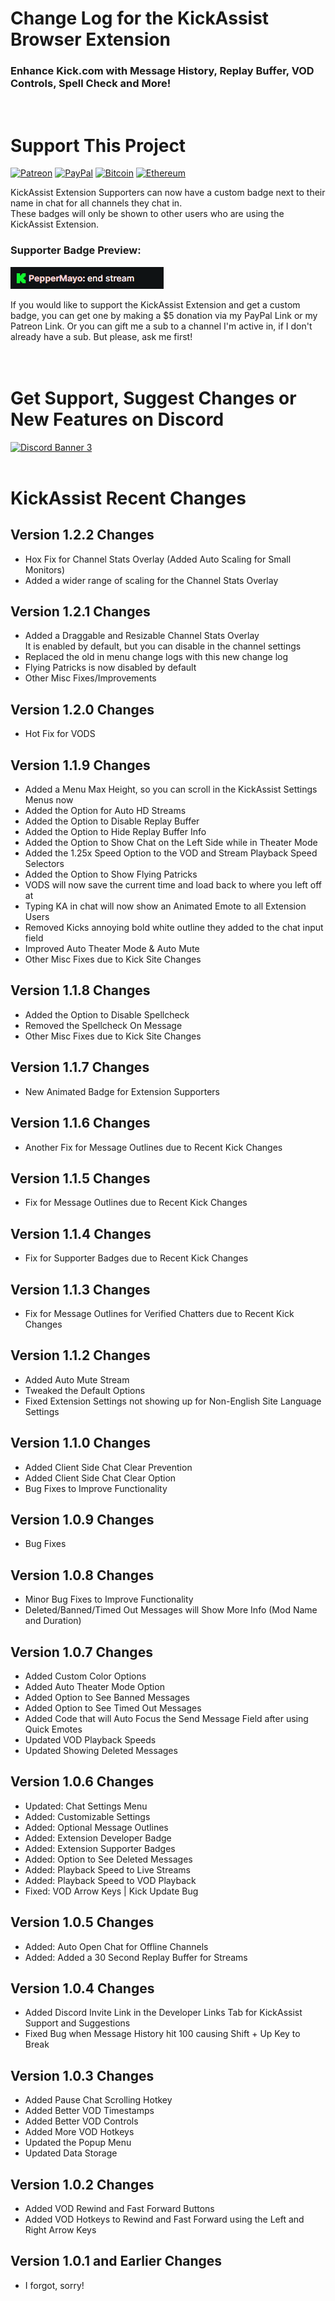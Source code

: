 # Change Log for the KickAssist Browser Extension   
### Enhance Kick.com with Message History, Replay Buffer, VOD Controls, Spell Check and More!  
<br>

# Support This Project  

[![Patreon](https://img.shields.io/badge/Patreon-F96854?style=for-the-badge&logo=patreon&logoColor=white)](https://www.patreon.com/miahfuta) [![PayPal](https://img.shields.io/badge/PayPal-00457C?style=for-the-badge&logo=paypal&logoColor=white)](https://www.paypal.me/miahfuta)  [![Bitcoin](https://img.shields.io/badge/Bitcoin-000?style=for-the-badge&logo=bitcoin&logoColor=white)](https://www.miahfuta.com/#donations) [![Ethereum](https://img.shields.io/badge/Ethereum-3C3C3D?style=for-the-badge&logo=Ethereum&logoColor=white)](https://www.miahfuta.com/#donations)   

KickAssist Extension Supporters can now have a custom badge next to their name in chat for all channels they chat in.  
These badges will only be shown to other users who are using the KickAssist Extension.  

### Supporter Badge Preview:   
<img src="https://github.com/KickAssist/.github/blob/main/resources/ka-badge-preview.gif" alt="Image" width="245" height="35">  
<br>

If you would like to support the KickAssist Extension and get a custom badge, you can get one by making a $5 donation via my PayPal Link or my Patreon Link. Or you can gift me a sub to a channel I'm active in, if I don't already have a sub. But please, ask me first!  
<br><br>

# Get Support, Suggest Changes or New Features on Discord  

[![Discord Banner 3](https://discordapp.com/api/guilds/125694674382880768/widget.png?style=banner3)](https://discord.gg/invite/snvWEvg2C4)  
<br>

# KickAssist Recent Changes

## Version 1.2.2 Changes  

- Hox Fix for Channel Stats Overlay (Added Auto Scaling for Small Monitors)
- Added a wider range of scaling for the Channel Stats Overlay


## Version 1.2.1 Changes  

- Added a Draggable and Resizable Channel Stats Overlay  
  It is enabled by default, but you can disable in the channel settings
- Replaced the old in menu change logs with this new change log
- Flying Patricks is now disabled by default
- Other Misc Fixes/Improvements


## Version 1.2.0 Changes  

- Hot Fix for VODS


## Version 1.1.9 Changes  

- Added a Menu Max Height, so you can scroll in the KickAssist Settings Menus now
- Added the Option for Auto HD Streams
- Added the Option to Disable Replay Buffer
- Added the Option to Hide Replay Buffer Info
- Added the Option to Show Chat on the Left Side while in Theater Mode
- Added the 1.25x Speed Option to the VOD and Stream Playback Speed Selectors
- Added the Option to Show Flying Patricks
- VODS will now save the current time and load back to where you left off at
- Typing KA in chat will now show an Animated Emote to all Extension Users
- Removed Kicks annoying bold white outline they added to the chat input field
- Improved Auto Theater Mode & Auto Mute
- Other Misc Fixes due to Kick Site Changes


## Version 1.1.8 Changes

- Added the Option to Disable Spellcheck
- Removed the Spellcheck On Message
- Other Misc Fixes due to Kick Site Changes


## Version 1.1.7 Changes

- New Animated Badge for Extension Supporters


## Version 1.1.6 Changes

- Another Fix for Message Outlines due to Recent Kick Changes


## Version 1.1.5 Changes

- Fix for Message Outlines due to Recent Kick Changes


## Version 1.1.4 Changes

- Fix for Supporter Badges due to Recent Kick Changes


## Version 1.1.3 Changes

- Fix for Message Outlines for Verified Chatters due to Recent Kick Changes


## Version 1.1.2 Changes

- Added Auto Mute Stream
- Tweaked the Default Options
- Fixed Extension Settings not showing up for Non-English Site Language Settings


## Version 1.1.0 Changes

- Added Client Side Chat Clear Prevention
- Added Client Side Chat Clear Option
- Bug Fixes to Improve Functionality


## Version 1.0.9 Changes

- Bug Fixes


## Version 1.0.8 Changes

- Minor Bug Fixes to Improve Functionality
- Deleted/Banned/Timed Out Messages will Show More Info (Mod Name and Duration)


## Version 1.0.7 Changes
 
- Added Custom Color Options
- Added Auto Theater Mode Option
- Added Option to See Banned Messages
- Added Option to See Timed Out Messages
- Added Code that will Auto Focus the Send Message Field after using Quick Emotes
- Updated VOD Playback Speeds
- Updated Showing Deleted Messages


## Version 1.0.6 Changes

- Updated: Chat Settings Menu
- Added: Customizable Settings
- Added: Optional Message Outlines
- Added: Extension Developer Badge
- Added: Extension Supporter Badges
- Added: Option to See Deleted Messages
- Added: Playback Speed to Live Streams
- Added: Playback Speed to VOD Playback
- Fixed: VOD Arrow Keys | Kick Update Bug


## Version 1.0.5 Changes

- Added: Auto Open Chat for Offline Channels
- Added: Added a 30 Second Replay Buffer for Streams


## Version 1.0.4 Changes

- Added Discord Invite Link in the Developer Links Tab for KickAssist Support and Suggestions
- Fixed Bug when Message History hit 100 causing Shift + Up Key to Break


## Version 1.0.3 Changes

- Added Pause Chat Scrolling Hotkey
- Added Better VOD Timestamps
- Added Better VOD Controls
- Added More VOD Hotkeys
- Updated the Popup Menu
- Updated Data Storage


## Version 1.0.2 Changes

- Added VOD Rewind and Fast Forward Buttons
- Added VOD Hotkeys to Rewind and Fast Forward using the Left and Right Arrow Keys


## Version 1.0.1 and Earlier Changes

- I forgot, sorry!

